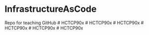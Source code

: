 # InfrastructureAsCode
Repo for teaching GitHub 
#   H C T C P 9 0 x  
 #   H C T C P 9 0 x  
 #   H C T C P 9 0 x  
 #   H C T C P 9 0 x  
 #   H C T C P 9 0 x  
 #   H C T C P 9 0 x  
 